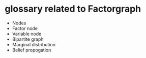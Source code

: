 # glossary related to Factorgraph
- Nodes 
-   Factor node
-   Variable node
- Bipartite graph
- Marginal distribution
- Belief propogation